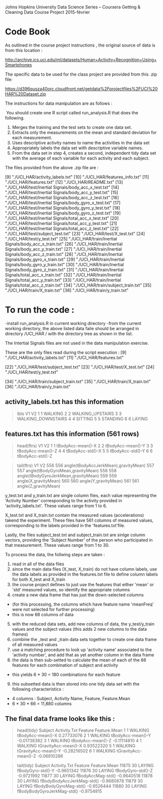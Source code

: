 ﻿Johns Hopkins University
Data Science Series – Coursera
Getting & Cleaning Data
Course Project
2015-février

# Code Book

As outlined in the course project instructions , the original source of data is from this location :

http://archive.ics.uci.edu/ml/datasets/Human+Activity+Recognition+Using+Smartphones 

The specific data to be used for the class project are provided from this .zip file:

https://d396qusza40orc.cloudfront.net/getdata%2Fprojectfiles%2FUCI%20HAR%20Dataset.zip 

The instructions for data manipulation are as follows :

 You should create one R script called run_analysis.R that does the following. 
1. Merges the training and the test sets to create one data set. 
2. Extracts only the measurements on the mean and standard deviation for each measurement.  
3. Uses descriptive activity names to name the activities in the data set 
4. Appropriately labels the data set with descriptive variable names.  
5. From the data set in step 4, creates a second, independent tidy data set with the average of each variable for each activity and each subject.

The files provided from the above .zip file are : 
                       
 [9] "./UCI_HAR/activity_labels.txt" 
[10] "./UCI_HAR/features_info.txt" 
[11] "./UCI_HAR/features.txt" 
[12] "./UCI_HAR/README.txt" 
[13] "./UCI_HAR/test/Inertial Signals/body_acc_x_test.txt"
[14] "./UCI_HAR/test/Inertial Signals/body_acc_y_test.txt"
[15] "./UCI_HAR/test/Inertial Signals/body_acc_z_test.txt" 
[16] "./UCI_HAR/test/Inertial Signals/body_gyro_x_test.txt" 
[17] "./UCI_HAR/test/Inertial Signals/body_gyro_y_test.txt" 
[18] "./UCI_HAR/test/Inertial Signals/body_gyro_z_test.txt" 
[19] "./UCI_HAR/test/Inertial Signals/total_acc_x_test.txt" 
[20] "./UCI_HAR/test/Inertial Signals/total_acc_y_test.txt" 
[21] "./UCI_HAR/test/Inertial Signals/total_acc_z_test.txt" 
[22] "./UCI_HAR/test/subject_test.txt" 
[23] "./UCI_HAR/test/X_test.txt"
[24] "./UCI_HAR/test/y_test.txt" 
[25] "./UCI_HAR/train/Inertial Signals/body_acc_x_train.txt" 
[26] "./UCI_HAR/train/Inertial Signals/body_acc_y_train.txt" 
[27] "./UCI_HAR/train/Inertial Signals/body_acc_z_train.txt" 
[28] "./UCI_HAR/train/Inertial Signals/body_gyro_x_train.txt"
[29] "./UCI_HAR/train/Inertial Signals/body_gyro_y_train.txt"
[30] "./UCI_HAR/train/Inertial Signals/body_gyro_z_train.txt"
[31] "./UCI_HAR/train/Inertial Signals/total_acc_x_train.txt"
[32] "./UCI_HAR/train/Inertial Signals/total_acc_y_train.txt"
[33] "./UCI_HAR/train/Inertial Signals/total_acc_z_train.txt"
[34] "./UCI_HAR/train/subject_train.txt" 
[35] "./UCI_HAR/train/X_train.txt" 
[36] "./UCI_HAR/train/y_train.txt"


# To run the code :

-install run_analysis.R in current working directory
-from the current working directory, the above listed data faile should be arranged in directory /UCI_HAR / with the directory tree as shown in the list.

The Intertial Signals files are not used in the data manipulation exercise.

These are the only files read during the script execution :
 [9] "./UCI_HAR/activity_labels.txt"
[11] "./UCI_HAR/features.txt"

[22] "./UCI_HAR/test/subject_test.txt"
[23] "./UCI_HAR/test/X_test.txt"
[24] "./UCI_HAR/test/y_test.txt" 

[34] "./UCI_HAR/train/subject_train.txt" 
[35] "./UCI_HAR/train/X_train.txt" 
[36] "./UCI_HAR/train/y_train.txt" 


## activity_labels.txt has this information

> lbls
  V1                 V2
1  1            WALKING
2  2   WALKING_UPSTAIRS
3  3 WALKING_DOWNSTAIRS
4  4            SITTING
5  5           STANDING
6  6             LAYING
 

## features.txt has this information (561 rows)

> head(ftrs)
  V1                V2
1  1 tBodyAcc-mean()-X
2  2 tBodyAcc-mean()-Y
3  3 tBodyAcc-mean()-Z
4  4  tBodyAcc-std()-X
5  5  tBodyAcc-std()-Y
6  6  tBodyAcc-std()-Z

> tail(ftrs)
     V1                                   V2
556 556 angle(tBodyAccJerkMean),gravityMean)
557 557     angle(tBodyGyroMean,gravityMean)
558 558 angle(tBodyGyroJerkMean,gravityMean)
559 559                 angle(X,gravityMean)
560 560                 angle(Y,gravityMean)
561 561                 angle(Z,gravityMean)

y_test.txt and y_train.txt are single column files, each value representing the 'Activity Number' corresponding to the activity provided in 'activity_labels.txt'. These values range from 1 to 6.

X_test.txt and X_train.txt contain the measured values (accelerations) takend the experiment.
These files have 561 columns of measured values, corresponding to the labels provided in the 'features.txt'file.

Lastly, the files subject_test.txt and subject_train.txt are sinlge column vectors, providing the 'Subject Number' of the person who participated in that measurement. These values range from 1 to 30.

To process the data, the follwing steps are taken :
1. read in all of the data files
2. since the main data files (X_test, X_train) do not have column labels, use the data labels as provided in the features.txt file to define column labels for both X_test and X_train
3. the course project defines to just use the features that either 'mean' or 'std' measured values, so identify the appropriate columns
4. create a new data frame that has just the down-selected columns
* (for this processing, the columns which have feature name 'meanFreq' were not selected for further processing)
* this is now 68 columns of data
5. with the reduced data sets, add new columns of data, the y_test/y_train values and the subject values (this adds 2 new columns to the data frames)
6. combine the _test and _train data sets together to create one data frame of all measured values
7. use a matching procedure to look up 'activity name' associated to the 'activity number', and add that as yet another column in the data frame
8. the data is then sub-setted to calculate the mean of each of the 66 features for each combination of subject and activity
* this yields 6 * 30 = 180 combinations for each feature
9. this subsetted data is then stored into one tidy data set with the following characteristics :
* 4 columns : Subject, Activity Name, Feature, Feature.Mean
* 6 * 30 * 66 = 11,880 columns

## The final data frame looks like this :

> head(tidy)
  Subject Activity.Txt              Feature Feature.Mean
1       1      WALKING    tBodyAcc-mean()-X   0.27733076
2       1      WALKING    tBodyAcc-mean()-Y  -0.01738382
3       1      WALKING    tBodyAcc-mean()-Z  -0.11114810
4       1      WALKING tGravityAcc-mean()-X   0.93522320
5       1      WALKING tGravityAcc-mean()-Y  -0.28216502
6       1      WALKING tGravityAcc-mean()-Z  -0.06810286

> tail(tidy)
      Subject Activity.Txt                    Feature Feature.Mean
11875      30       LAYING          fBodyGyro-std()-Y   -0.9651342
11876      30       LAYING          fBodyGyro-std()-Z   -0.9721992
11877      30       LAYING          fBodyAccMag-std()   -0.9640518
11878      30       LAYING  fBodyBodyAccJerkMag-std()   -0.9680878
11879      30       LAYING     fBodyBodyGyroMag-std()   -0.9526444
11880      30       LAYING fBodyBodyGyroJerkMag-std()   -0.9754815

